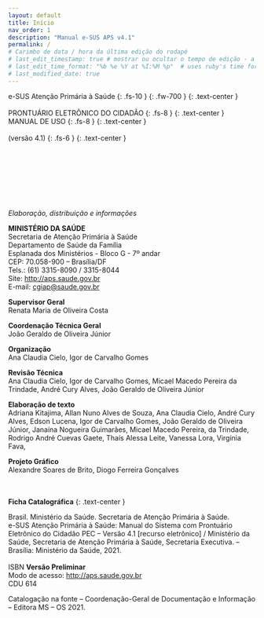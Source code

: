 ```yaml
---
layout: default
title: Início
nav_order: 1
description: "Manual e-SUS APS v4.1"
permalink: /
# Carimbo de data / hora da última edição do rodapé
# last_edit_timestamp: true # mostrar ou ocultar o tempo de edição - a página deve ter `last_modified_date` definido no frontmatter
# last_edit_time_format: "%b %e %Y at %I:%M %p"  # uses ruby's time format: https://ruby-doc.org/stdlib-2.7.0/libdoc/time/rdoc/Time.html
# last_modified_date: true
---
```


e-SUS Atenção Primária à Saúde
{: .fs-10 }
{: .fw-700 }
{: .text-center }
<br>
<br>
PRONTUÁRIO ELETRÔNICO DO CIDADÃO
{: .fs-8 }
{: .text-center }
MANUAL DE USO
{: .fs-8 }
{: .text-center }
<br>
<br>
(versão 4.1)
{: .fs-6 }
{: .text-center }
<br>
<br>
<br>
<br>
<br>
<br>
<br>
<br>
<br>
*Elaboração, distribuição e informações*<br>

**MINISTÉRIO DA SAÚDE**<br>
Secretaria de Atenção Primária à Saúde<br>
Departamento de Saúde da Família<br>
Esplanada dos Ministérios - Bloco G - 7º andar<br>
CEP: 70.058-900 – Brasília/DF<br>
Tels.: (61) 3315-8090 / 3315-8044<br>
Site: http://aps.saude.gov.br<br>
E-mail: cgiap@saude.gov.br

**Supervisor Geral**<br>
Renata Maria de Oliveira Costa

**Coordenação Técnica Geral**<br>
João Geraldo de Oliveira Júnior

**Organização**<br>
Ana Claudia Cielo, Igor de Carvalho Gomes

**Revisão Técnica**<br>
Ana Claudia Cielo, Igor de Carvalho Gomes, Micael Macedo Pereira da Trindade, André Cury Alves, João Geraldo de Oliveira Júnior

**Elaboração de texto**<br>
Adriana Kitajima, Allan Nuno Alves de Souza, Ana Claudia Cielo, André Cury Alves, Edson Lucena, Igor de Carvalho Gomes, João Geraldo de Oliveira Júnior, Janaína Nogueira Guimarães, Micael Macedo Pereira, da Trindade, Rodrigo André Cuevas Gaete, Thaís Alessa Leite, Vanessa Lora, Virgínia Fava,

**Projeto Gráfico**<br>
Alexandre Soares de Brito, Diogo Ferreira Gonçalves
<br>
<br>
<br>

**Ficha Catalográfica**
{: .text-center }

Brasil. Ministério da Saúde. Secretaria de Atenção Primária à Saúde.<br>
e-SUS Atenção Primária à Saúde: Manual do Sistema com Prontuário Eletrônico do Cidadão PEC – Versão 4.1 [recurso eletrônico] / Ministério da Saúde, Secretaria de Atenção Primária à Saúde, Secretaria Executiva. – Brasília: Ministério da Saúde, 2021.<br>
<br>
ISBN **Versão Preliminar**<br>
Modo de acesso: <http://aps.saude.gov.br><br>
CDU 614<br>

Catalogação na fonte – Coordenação-Geral de Documentação e Informação – Editora MS – OS 2021.
